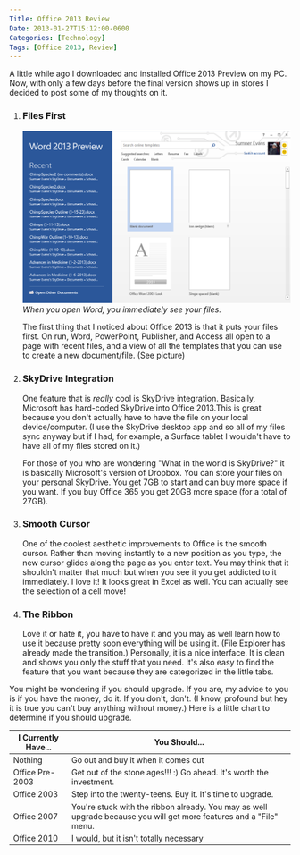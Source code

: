 ```yaml
---
Title: Office 2013 Review
Date: 2013-01-27T15:12:00-0600
Categories: [Technology]
Tags: [Office 2013, Review]
---
```


A little while ago I downloaded and installed Office 2013 Preview on my PC.
Now, with only a few days before the final version shows up in stores I decided
to post some of my thoughts on it.

1.  ### Files First

    [![The first thing you see when you open Word 2013](./images/word2013preview.png)](./images/word2013preview.png)
    *When you open Word, you immediately see your files.*

    The first thing that I noticed about Office 2013 is that it puts your files
    first. On run, Word, PowerPoint, Publisher, and Access all open to a page
    with recent files, and a view of all the templates that you can use to
    create a new document/file. (See picture)

2.  ### SkyDrive Integration

    One feature that is *really* cool is SkyDrive integration.  Basically,
    Microsoft has hard-coded SkyDrive into Office 2013.This is great because you
    don't actually have to have the file on your local device/computer. (I use
    the SkyDrive desktop app and so all of my files sync anyway but if I had,
    for example, a Surface tablet I wouldn't have to have all of my files stored
    on it.)

    For those of you who are wondering "What in the world is SkyDrive?" it is
    basically Microsoft's version of Dropbox.  You can store your files on your
    personal SkyDrive. You get 7GB to start and can buy more space if you want.
    If you buy Office 365 you get 20GB more space (for a total of 27GB).

3.  ### Smooth Cursor

    One of the coolest aesthetic improvements to Office is the smooth cursor.
    Rather than moving instantly to a new position as you type, the new cursor
    glides along the page as you enter text. You may think that it shouldn't
    matter that much but when you see it you get addicted to it immediately. I
    love it! It looks great in Excel as well. You can actually see the selection
    of a cell move!

4.  ### The Ribbon

    Love it or hate it, you have to have it and you may as well learn how to use
    it because pretty soon everything will be using it.  (File Explorer has
    already made the transition.) Personally, it is a nice interface. It is
    clean and shows you only the stuff that you need.  It's also easy to find
    the feature that you want because they are categorized in the little tabs.

You might be wondering if you should upgrade. If you are, my advice to you is if
you have the money, do it. If you don't, don't. (I know, profound but hey it is
true you can't buy anything without money.) Here is a little chart to determine
if you should upgrade.

| I Currently Have...  | You Should...                                                                                                        |
|----------------------|--------------------------------------------------------------------------------------------------------------------- |
| Nothing              | Go out and buy it when it comes out                                                                                  |
| Office Pre-2003      | Get out of the stone ages!!! :) Go ahead. It's worth the investment.                                                 |
| Office 2003          | Step into the twenty-teens. Buy it. It's time to upgrade.                                                            |
| Office 2007          | You're stuck with the ribbon already. You may as well upgrade because you will get more features and a "File" menu.  |
| Office 2010          | I would, but it isn't totally necessary                                                                              |
